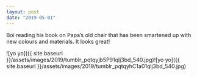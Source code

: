 ```yaml
---
layout: post
date: "2019-05-01"
---
```


Boí reading his book on Papa’s old chair that has been smartened up with new colours and materials. It looks great!

![yo yo]({{ site.baseurl }}/assets/images/2019/tumblr_pqtqyjb5P91qlj3bd_540.jpg)![yo yo]({{ site.baseurl }}/assets/images/2019/tumblr_pqtqyhC1a01qlj3bd_540.jpg)
